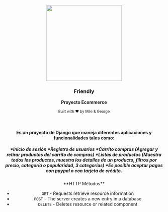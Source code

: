 <div align="center">
      <img
      src="https://media.istockphoto.com/photos/zoomarket-and-pet-storecatty-background-with-cat-accessories-on-a-picture-id1132316947?s=612x612"
      height="240"
    
  <br />
  <p>
    <h3>
      <b>
        Friendly
      </b>
    </h3>
  </p>
  <p>
    <b>
      Proyecto Ecommerce
    </b>
  </p>
  <p>

 </p>
  <p>
    <sub>
      Built with ❤︎ by
      Mile & George 
     </sub>
  </p>
  <br />
  <p>
    <h4>
      <b>
        Es un proyecto de Django que maneja diferentes aplicaciones y funcionalidades tales como:
      </b>
    </h4>
  </p>
  <p>
    <h5>
    *Inicio de sesión
    *Registro de usuarios
    *Carrito compras (Agregar y retirar productos del carrito de compras)
    *Listas de productos (Muestra todos los productos, muestra los detalles de un producto, filtros por precio, categoría o popularidad, 3 categorías)
    *Es posible aceptar pagos con paypal o con tarjeta de crédito.
     </h5>
  </p>

  <p>
  **HTTP Métodos**

* `GET` - Requests retrieve resource information
* `POST` - The server creates a new entry in a database
* `DELETE` - Deletes resource or related component
</p>
</div>
